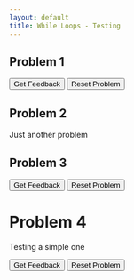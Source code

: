 ```yaml
---
layout: default
title: While Loops - Testing
---
```


## Problem 1
<div id="Testing 1-sortableTrash" class="sortable-code"></div> 
<div id="Testing 1-sortable" class="sortable-code"></div> 
<div style="clear:both;"></div> 
<p> 
    <input id="Testing 1-feedbackLink" value="Get Feedback" type="button" /> 
    <input id="Testing 1-newInstanceLink" value="Reset Problem" type="button" /> 
</p> 
<script type="text/javascript"> 
(function(){
  var initial = "number = int(input(&quot;Enter a number: &quot;))\n" +
    "if number &gt; 10:\n" +
    "	print(&quot;Greater than 10&quot;)\n" +
    "else:\n" +
    "	print(&quot;Less than 10&quot;)\n" +
    "number = input(&quot;Enter a number&quot;) #distractor";
  var parsonsPuzzle = new ParsonsWidget({
    "sortableId": "Testing 1-sortable",
    "max_wrong_lines": 1,
    "grader": ParsonsWidget._graders.LineBasedGrader,
    "exec_limit": 2500,
    "can_indent": false,
    "x_indent": 50,
    "lang": "en",
    "show_feedback": true,
    "trashId": "Testing 1-sortableTrash"
  });
  parsonsPuzzle.init(initial);
  parsonsPuzzle.shufffleLines();
  $("#Testing 1-newInstanceLink").click(function(event){ 
      event.preventDefault(); 
      parsonsPuzzle.shuffleLines(); 
  }); 
  $("#Testing 1-feedbackLink").click(function(event){ 
      event.preventDefault(); 
      parsonsPuzzle.getFeedback(); 
  }); 
})(); 
</script>

## Problem 2
Just another problem

## Problem 3
<div id="p1-sortableTrash" class="sortable-code"></div>
<div id="p1-sortable" class="sortable-code"></div>
<div style="clear:both;"></div>
<p>
    <input id="p1-feedbackLink" value="Get Feedback" type="button" />
    <input id="p1-newInstanceLink" value="Reset Problem" type="button" />
</p>
<script type="text/javascript">
  var initial = "print(\"Hello\")\n" +
    "print(\" \")\n" +
    "print(\"World\")\n" +
    "print(\"!\")";
  var parsonsPuzzle = new ParsonsWidget({
    "sortableId": "p1-sortable",
    "max_wrong_lines": 10,
    "grader": ParsonsWidget._graders.LineBasedGrader,
    "exec_limit": 2500,
    "can_indent": false,
    "x_indent": 50,
    "lang": "en",
    "trashId": "p1-sortableTrash"
  });
  parsonsPuzzle.init(initial);
  parsonsPuzzle.shuffleLines();
  $("#p1-newInstanceLink").click(function(event){
      event.preventDefault();
      parsonsPuzzle.shuffleLines();
  });
  $("#p1-feedbackLink").click(function(event){
      event.preventDefault();
      parsonsPuzzle.getFeedback();
  });
</script>

# Problem 4
Testing a simple one
<div id="Next Test-sortableTrash" class="sortable-code"></div> 
<div id="Next Test-sortable" class="sortable-code"></div> 
<div style="clear:both;"></div> 
<p> 
    <input id="Next Test-feedbackLink" value="Get Feedback" type="button" /> 
    <input id="Next Test-newInstanceLink" value="Reset Problem" type="button" /> 
</p> 
<script type="text/javascript"> 
  var initial = "print(&quot;Simpler test&quot;)\n" +
    "print(&quot;Please work&quot;)";
  var parsonsPuzzle = new ParsonsWidget({
    "sortableId": "Next Test-sortable",
    "max_wrong_lines": 1,
    "grader": ParsonsWidget._graders.LineBasedGrader,
    "exec_limit": 2500,
    "can_indent": true,
    "x_indent": 50,
    "lang": "en",
    "show_feedback": true,
    "trashId": "Next Test-sortableTrash"
  });
  parsonsPuzzle.init(initial);
  parsonsPuzzle.shuffleLines();
  $("#Next Test-newInstanceLink").click(function(event){ 
      event.preventDefault(); 
      parsonsPuzzle.shuffleLines(); 
  }); 
  $("#Next Test-feedbackLink").click(function(event){ 
      event.preventDefault(); 
      parsonsPuzzle.getFeedback(); 
  }); 
</script>
